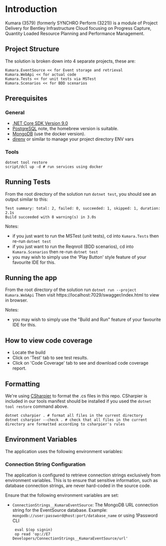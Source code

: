 <!-- Copyright (c) Bentley Systems, Incorporated. All rights reserved. -->

# Introduction

Kumara (3579) (formerly SYNCHRO Perform (3221)) is a module of Project Delivery for Bentley Infrastructure Cloud focusing on Progress Capture, Quantity Loaded Resource Planning and Performance Management.

## Project Structure

The solution is broken down into 4 separate projects, these are:

```
Kumara.EventSource << for Event storage and retrieval
Kumara.WebApi << for actual code
Kumara.Tests << for unit tests via MSTest
Kumara.Scenarios << for BDD scenarios
```

## Prerequisites
### General
- [.NET Core SDK Version 9.0](https://dotnet.microsoft.com/en-us/download/dotnet/9.0)
- [PostgreSQL](https://www.postgresql.org) note, the homebrew version is suitable.
- [MongoDB](https://www.mongodb.com) (use the docker version).
- [direnv](https://github.com/direnv/direnv) or similar to manage your project directory ENV vars

### Tools

```shell
dotnet tool restore
script/dcl up -d # run services using docker
```

## Running Tests

From the root directory of the solution run `dotnet test`, you should see an output similar to this:

```
Test summary: total: 2, failed: 0, succeeded: 1, skipped: 1, duration: 2.1s
Build succeeded with 8 warning(s) in 3.0s
```

Notes:
- if you just want to run the MSTest (unit tests), cd into `Kumara.Tests` then re-run `dotnet test`
- if you just want to run the Reqnroll (BDD scenarios), cd into `Kumara.Scenarios` then re-run `dotnet test`
- you may wish to simply use the 'Play Button' style feature of your favourite IDE for this.

## Running the app

From the root directory of the solution run `dotnet run --project Kumara.WebApi`
Then visit https://localhost:7029/swagger/index.html to view in browser.

Notes:
- you may wish to simply use the "Build and Run" feature of your favourite IDE for this.

## How to view code coverage

- Locate the build
- Click on 'Test' tab to see test results.
- Click on 'Code Coverage' tab to see and download code coverage report.

## Formatting

We're using [CSharpier](https://csharpier.com) to format the .cs files in this repo. CSharpier is included in our tools manifest should be installed if you used the `dotnet tool restore` command above.

```shell
dotnet csharpier . # format all files in the current directory
dotnet csharpier --check . # check that all files in the current directory are formatted according to csharpier's rules
```

## Environment Variables

The application uses the following environment variables:

### Connection String Configuration

The application is configured to retrieve connection strings exclusively from environment variables.
This is to ensure that sensitive information, such as database connection strings, are never hard-coded in the source code.

Ensure that the following environment variables are set:

- `ConnectionStrings__KumaraEventSource`: The MongoDB URL connection string for the EventSource database.
     Example: `mongodb://user:password@host:port/database_name`
       or
     using 1Password CLI
   ```shell
    eval $(op signin)
    op read 'op://E7 Developers/ConnectionStrings__KumaraEventSource/url'
    ```
